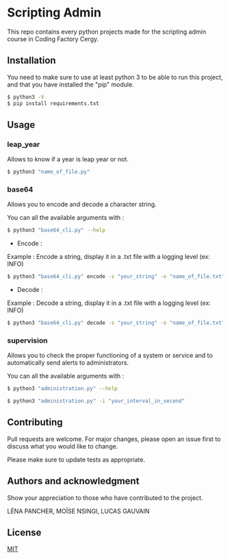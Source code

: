 # Scripting Admin

This repo contains every python projects made for the scripting admin course in Coding Factory Cergy.

## Installation

You need to make sure to use at least python 3 to be able to run this project, and that you have installed the "pip"
module.

```bash
$ python3 -V
$ pip install requirements.txt
```

## Usage

### leap_year

Allows to know if a year is leap year or not.

```bash
$ python3 "name_of_file.py"
```

### base64

Allows you to encode and decode a character string.

You can all the available arguments with :

```bash
$ python3 "base64_cli.py" --help
```

- Encode :

Example : Encode a string, display it in a .txt file with a logging level (ex: INFO)

```bash
$ python3 "base64_cli.py" encode -s "your_string" -o "name_of_file.txt" -l "logging_level"
```

- Decode :

Example : Decode a string, display it in a .txt file with a logging level (ex: INFO)

```bash
$ python3 "base64_cli.py" decode -s "your_string" -o "name_of_file.txt" -l "logging_level"
```

### supervision

Allows you to check the proper functioning of a system or service and to automatically send alerts to administrators.

You can all the available arguments with :

```bash
$ python3 "administration.py" --help
```

```bash
$ python3 "administration.py" -i "your_interval_in_second"
```

## Contributing

Pull requests are welcome. For major changes, please open an issue first to discuss what you would like to change.

Please make sure to update tests as appropriate.

## Authors and acknowledgment

Show your appreciation to those who have contributed to the project.

LÉNA PANCHER, MOÏSE NSINGI, LUCAS GAUVAIN

## License

[MIT](https://choosealicense.com/licenses/mit/)
